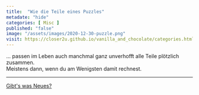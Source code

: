 ```yaml
--- 
title:  "Wie die Teile eines Puzzles"
metadate: "hide"
categories: [ Misc ]
published: "false"
image: "/assets/images/2020-12-30-puzzle.png"
visit: https://closer2u.github.io/vanilla_and_chocolate/categories.html#misc
---
```


... passen im Leben auch manchmal ganz unverhofft alle Teile plötzlich zusammen.\
Meistens dann, wenn du am Wenigsten damit rechnest.


***

[Gibt's was Neues?](https://github.com/Closer2U)
